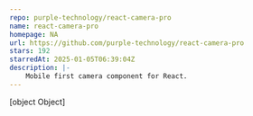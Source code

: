 ```yaml
---
repo: purple-technology/react-camera-pro
name: react-camera-pro
homepage: NA
url: https://github.com/purple-technology/react-camera-pro
stars: 192
starredAt: 2025-01-05T06:39:04Z
description: |-
    Mobile first camera component for React. 
---
```


[object Object]
